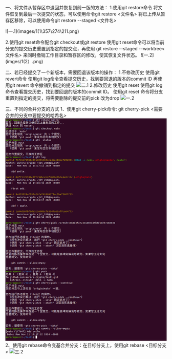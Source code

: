 一、将文件从暂存区中退回并恢复到前一版的方法：
1.使用git restore命令
    将文件恢复到最后一次提交的状态，可以使用命令git restore <文件名>
    将已上传从暂存区移除，可以使用命令git restore --staged <文件名>
    
   ![一.1](images/1(1\357\274\211.png)

2.使用git reset命令配合git checkout或git restore
使用git reset命令可以将当前分支的提交历史重置到指定的提交点，再使用 git restore --staged --worktree<文件名> 来同时撤销工作目录和暂存区的修改，使其恢复文件状态。
![一.2](imges/1(2）.png)
    
二、若已经提交了一个新版本，需要回退该版本的操作：
1.不修改历史
    使用git revert命令
       使用git log命令查看提交历史，找到要回退的版本的commit ID
       再使用git revert <commit ID> 命令撤销到指定的提交
    ![二.1](images/2(1).png)
2.修改历史
   使用git reset
    使用git log命令查看提交历史，找到要回退的版本的commit ID。
    使用git reset <commit ID> 命令将分支重置到指定的提交，将需要删除的提交前的pick 改为drop
    ![一.2](images/2(2).png)

三、不同的合并分支的方式 
    1、使用git cherry-pick命令: git cherry-pick <需要合并的分支中要提交的哈希名>
    ![三.1](images/3(1).png)
    2、使用git rebase命令变基合并分支：在目标分支上，使用git rebase <目标分支> 
  ![三.2](images/3(2).png)

